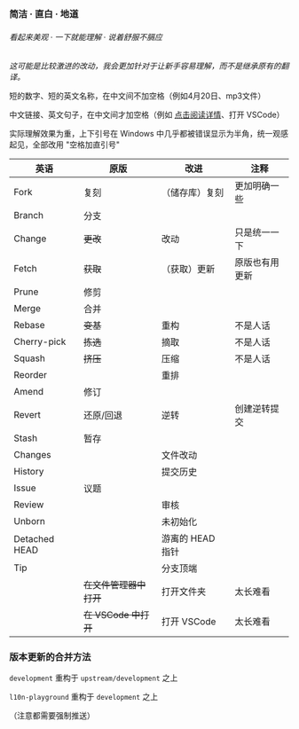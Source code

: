 ### 简洁 · 直白 · 地道
###### 看起来美观 · 一下就能理解 · 说着舒服不膈应

_这可能是比较激进的改动，我会更加针对于让新手容易理解，而不是继承原有的翻译。_

短的数字、短的英文名称，在中文间不加空格（例如4月20日、mp3文件）

中文链接、英文句子，在中文间才加空格（例如 [点击阅读详情](链接)、打开 VSCode）

实际理解效果为重，上下引号在 Windows 中几乎都被错误显示为半角，统一观感起见，全部改用 "空格加直引号"

| 英语          | 原版                   | 改进             | 注释           |
| ------------- | ---------------------- | ---------------- | -------------- |
| Fork          | 复刻                   | （储存库）复刻   | 更加明确一些   |
| Branch        | 分支                   |
| Change        | ~~更改~~               | 改动             | 只是统一一下   |
| Fetch         | ~~获取~~               | （获取）更新     | 原版也有用更新 |
| Prune         | 修剪                   |                  |
| Merge         | 合并                   |                  |
| Rebase        | ~~变基~~               | 重构             | 不是人话       |
| Cherry-pick   | ~~拣选~~               | 摘取             | 不是人话       |
| Squash        | ~~挤压~~               | 压缩             | 不是人话       |
| Reorder       |                        | 重排             |
| Amend         | 修订                   |                  |
| Revert        | 还原/回退              | 逆转             | 创建逆转提交   |
| Stash         | 暂存                   |                  |
| Changes       |                        | 文件改动         |
| History       |                        | 提交历史         |
| Issue         | 议题                   |                  |
| Review        |                        | 审核             |
| Unborn        |                        | 未初始化         |
| Detached HEAD |                        | 游离的 HEAD 指针 |
| Tip           |                        | 分支顶端         |
|               | ~~在文件管理器中打开~~ | 打开文件夹       | 太长难看       |
|               | ~~在 VSCode 中打开~~   | 打开 VSCode      | 太长难看       |

### 版本更新的合并方法

`development` 重构于 `upstream/development` 之上

`l10n-playground` 重构于 `development` 之上

（注意都需要强制推送）
